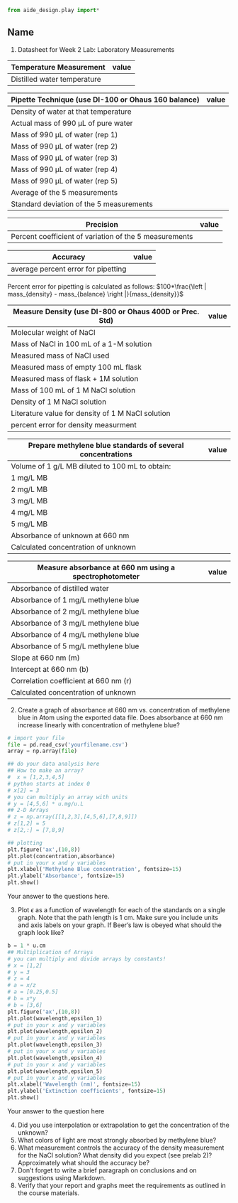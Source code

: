 ```python
from aide_design.play import*
```
## Name
1. Datasheet for Week 2 Lab: Laboratory Measurements

| Temperature Measurement     | value |
| --------------------------- | ----- |
| Distilled water temperature |       |

| Pipette Technique (use DI-100 or Ohaus 160 balance) | value |
| --------------------------------------------------- | ----- |
| Density of water at that temperature                |       |
| Actual mass of 990 µL of pure water                 |       |
| Mass of 990 µL of water (rep 1)                     |       |
| Mass of 990 µL of water (rep 2)                     |       |
| Mass of 990 µL of water (rep 3)                     |       |
| Mass of 990 µL of water (rep 4)                     |       |
| Mass of 990 µL of water (rep 5)                     |       |
| Average of the 5 measurements                       |       |
| Standard deviation of the 5 measurements            |       |

| Precision                                              | value |
| ------------------------------------------------------ | ----- |
| Percent coefficient of variation of the 5 measurements |       |

| Accuracy                            | value |
| ----------------------------------- | ----- |
| average percent error for pipetting |       |

Percent error for pipetting is calculated as follows:
$100*\frac{\left | mass_{density} - mass_{balance} \right |}{mass_{density}}$

| Measure Density (use DI-800 or Ohaus 400D or Prec. Std) | value |
| ------------------------------------------------------- | ----- |
| Molecular weight of NaCl                                |       |
| Mass of NaCl in 100 mL of a 1-M solution                |       |
| Measured mass of NaCl used                              |       |
| Measured mass of empty 100 mL flask                     |       |
| Measured mass of flask + 1M solution                    |       |
| Mass of 100 mL of 1 M NaCl solution                     |       |
| Density of 1 M NaCl solution                            |       |
| Literature value for density of 1 M NaCl solution       |       |
| percent error for density measurment                    |       |

| Prepare methylene blue standards of several concentrations | value |
| ---------------------------------------------------------- | ----- |
| Volume of 1 g/L MB diluted to 100 mL to obtain:            |       |
| 1 mg/L MB                                                  |       |
| 2 mg/L MB                                                  |       |
| 3 mg/L MB                                                  |       |
| 4 mg/L MB                                                  |       |
| 5 mg/L MB                                                  |       |
| Absorbance of unknown at 660 nm                            |       |
| Calculated concentration of unknown                        |       |

| Measure absorbance at 660 nm using a spectrophotometer | value |
| ------------------------------------------------------ | ----- |
| Absorbance of distilled water                          |       |
| Absorbance of 1 mg/L methylene blue                    |       |
| Absorbance of 2 mg/L methylene blue                    |       |
| Absorbance of 3 mg/L methylene blue                    |       |
| Absorbance of 4 mg/L methylene blue                    |       |
| Absorbance of 5 mg/L methylene blue                    |       |
| Slope at 660 nm (m)                                    |       |
| Intercept at 660 nm (b)                                |       |
| Correlation coefficient at 660 nm (r)                  |       |
| Calculated concentration of unknown                    |       |                                       


2. Create a graph of absorbance at 660 nm vs. concentration of methylene blue in Atom using the exported data file. Does absorbance at 660 nm increase linearly with concentration of methylene blue?

```python
# import your file
file = pd.read_csv('yourfilename.csv')
array = np.array(file)

## do your data analysis here
## How to make an array?
#  x = [1,2,3,4,5]
# python starts at index 0
# x[2] = 3
# you can multiply an array with units
# y = [4,5,6] * u.mg/u.L
## 2-D Arrays
# z = np.array([[1,2,3],[4,5,6],[7,8,9]])
# z[1,2] = 5
# z[2,:] = [7,8,9]

## plotting
plt.figure('ax',(10,8))
plt.plot(concentration,absorbance)
# put in your x and y variables
plt.xlabel('Methylene Blue concentration', fontsize=15)
plt.ylabel('Absorbance', fontsize=15)
plt.show()
```
Your answer to the questions here.

3. Plot $\epsilon$ as a function of wavelength for each of the standards on a single graph. Note that the path length is 1 cm. Make sure you include units and axis labels on your graph. If Beer’s law is obeyed what should the graph look like?
```python
b = 1 * u.cm
## Multiplication of Arrays
# you can multiply and divide arrays by constants!
# x = [1,2]
# y = 3
# z = 4
# a = x/z
# a = [0.25,0.5]
# b = x*y
# b = [3,6]
plt.figure('ax',(10,8))
plt.plot(wavelength,epsilon_1)
# put in your x and y variables
plt.plot(wavelength,epsilon_2)
# put in your x and y variables
plt.plot(wavelength,epsilon_3)
# put in your x and y variables
plt.plot(wavelength,epsilon_4)
# put in your x and y variables
plt.plot(wavelength,epsilon_5)
# put in your x and y variables
plt.xlabel('Wavelength (nm)', fontsize=15)
plt.ylabel('Extinction coefficients', fontsize=15)
plt.show()
```

Your answer to the question here

4. Did you use interpolation or extrapolation to get the concentration of the unknown?
5. What colors of light are most strongly absorbed by methylene blue?
6. What measurement controls the accuracy of the density measurement for the NaCl solution? What density did you expect (see prelab 2)? Approximately what should the accuracy be?
7. Don’t forget to write a brief paragraph on conclusions and on suggestions using Markdown.
8. Verify that your report and graphs meet the requirements as outlined in the course materials.
